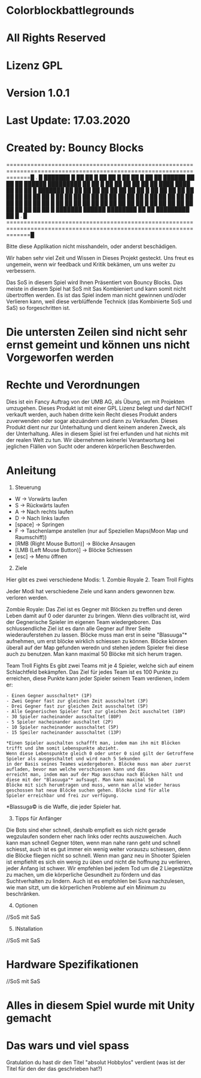 # Colorblockbattlegrounds
# All Rights Reserved
# Lizenz GPL
# Version 1.0.1
# Last Update: 17.03.2020
# Created by: Bouncy Blocks

===================================================================================================================█
.                                                                                                                  █
███████                                                                                                            █
██     ██                                                                                                          █
██       ██                                                                                                        █
██         ██                                                                                                      █
██       ██           ██████          ██          ██    ██  ██████                █████████     ██          ██     █
██     ██           ██      ██        ██          ██    ████      ████          ██                ██      ██       █
███████           ██          ██      ██          ██    ██          ██        ██                    ██  ██         █
██     ██       ██              ██    ██          ██    ██          ██      ██                        ██           █
██       ██     ██              ██    ██          ██    ██          ██      ██                       ██            █
██         ██   ██              ██    ██          ██    ██          ██      ██                      ██             █
██       ██       ██          ██      ██          ██    ██          ██        ██                   ██              █
██     ██           ██      ██          ██      ██      ██          ██          ██                ██               █
███████               ██████              ████████      ██          ██            █████████      ██                █
.                                                                                                                  █
===================================================================================================================█

Bitte diese Applikation nicht misshandeln, oder anderst beschädigen. 

Wir haben sehr viel Zeit und Wissen in Dieses Projekt gesteckt.
Uns freut es ungemein, wenn wir feedback und Kritik bekämen, um uns weiter zu verbessern.

Das SoS in diesem Spiel wird Ihnen Präsentiert von Bouncy Blocks.
Das meiste in diesem Spiel hat SoS mit Sas Kombieniert und kann somit nicht übertroffen werden.
Es ist das Spiel indem man nicht gewinnen und/oder Verlieren kann, weil diese verblüffende Technick (das Kombinierte SoS und SaS) so forgeschritten ist.

# Die untersten Zeilen sind nicht sehr ernst gemeint und können uns nicht Vorgeworfen werden

# Rechte und Verordnungen
Dies ist ein Fancy Auftrag von der UMB AG, als Übung, um mit Projekten umzugehen. Dieses Produkt ist mit einer GPL Lizenz belegt und darf NICHT verkauft werden,
auch haben dritte kein Recht dieses Produkt anders zuverwenden oder sogar abzuändern und dann zu Verkaufen. Dieses Produkt dient nur zur Unterhaltung und dient
keinem anderen Zweck, als der Unterhaltung. Alles in diesem Spiel ist frei erfunden und hat nichts mit der realen Welt zu tun. Wir übernehmen keinerlei Verantwortung bei jeglichen Flällen von Sucht oder anderen körperlichen Beschwerden.

# Anleitung

1. Steuerung

- W                          -> Vorwärts laufen
- S                          -> Rückwärts laufen 
- A                          -> Nach rechts laufen
- D                          -> Nach links laufen
- [space]                    -> Springen
- F                          -> Taschenlampe anstellen (nur auf Speziellen Maps(Moon Map und Raumschiff))
- [RMB (Right Mouse Button)] -> Blöcke Ansaugen
- [LMB (Left Mouse Button)]  -> Blöcke Schiessen
- [esc]                      -> Menu öffnen

2. Ziele

Hier gibt es zwei verschiedene Modis:
    1. Zombie Royale
    2. Team Troll Fights

Jeder Modi hat verschiedene Ziele und kann anders gewonnen bzw. verloren werden.

Zombie Royale:
    Das Ziel ist es Gegner mit Blöcken zu treffen und deren Leben damit auf 0 oder darunter zu bringen.
    Wenn dies vollbracht ist, wird der Gegnerische Spieler im eigenen Team wiedergeboren.
    Das schlussendliche Ziel ist es dann alle Gegner auf Ihrer Seite wiederauferstehen zu lassen.
    Blöcke muss man erst in seine "Blasuuga"* aufnehmen, um erst blöcke wirklich schiessen zu können.
    Blöcke können überall auf der Map gefunden weredn und stehen jedem Spieler frei diese auch zu benutzen.
    Man kann maximal 50 Blöcke mit sich herum tragen.

Team Troll Fights
    Es gibt zwei Teams mit je 4 Spieler, welche sich auf einem Schlachtfeld bekämpfen.
    Das Ziel für jedes Team ist es 100 Punkte zu erreichen, diese Punkte kann jeder Spieler seinem Team verdienen, indem er:

    - Einen Gegner ausschaltet* (1P)
    - Zwei Gegner fast zur gleichen Zeit ausschaltet (3P)
    - Drei Gegner fast zur gleichen Zeit ausschaltet (5P)
    - Alle Gegnerischen Spieler fast zur gleichen Zeit auschaltet (10P)
    - 30 Spieler nacheinander ausschaltet (80P)
    - 5 Spieler nacheinander auschaltet (2P)
    - 10 Spieler nacheinander ausschaltet (5P)
    - 15 Speiler nacheinander ausschaltet (13P)
    
    *Einen Spieler auschalten schaffft man, indem man ihn mit Blöcken trifft und ihm somit Lebenspunkte abzieht.
    Wenn diese Lebenspunkte gleich 0 oder unter 0 sind gilt der Getroffene Spieler als ausgeschaltet und wird nach 5 Sekunden
    in der Basis seines Teames wiedergeboren. Blöcke muss man aber zuerst aufladen, bevor man welche verschiessen kann und das
    erreicht man, indem man auf der Map ausschau nach Blöcken hält und diese mit der "Blasuuga"* aufsaugt. Man kann maximal 50
    Blöcke mit sich herumtragen und muss, wenn man alle wieder heraus geschossen hat neue Blöcke suchen gehen. Blöcke sind für alle
    Spieler erreichbar und frei zur verfügung.

*Blassuga© is die Waffe, die jeder Spieler hat.

3. Tipps für Anfänger

Die Bots sind eher schnell, deshalb empfielt es sich nicht gerade wegzulaufen sondern eher nach links oder rechts auszuweichen.
Auch kann man schnell Gegner töten, wenn man nahe rann geht und schnell schiesst, auch ist es gut immer ein wenig weiter vorauszu schiessen, denn die Blöcke fliegen nicht so schnell.
Wenn man ganz neu in Shooter Spielen ist empfiehlt es sich ein wenig zu üben und nicht die hoffnung zu verlieren, jeder Anfang ist schwer.
Wir empfehlen bei jedem Tod um die 2 Liegestütze zu machen, um die körperliche Gesundheit zu fördern und das Suchtverhalten zu lindern. Auch ist es empfohlen bei Suva nachzulesen, wie man sitzt, um die körperlichen Probleme auf ein Minimum zu beschränken.

4. Optionen

//SoS mit SaS

5. INstallation

//SoS mit SaS

# Hardware Spezifikationen

//SoS mit SaS

# Alles in diesem Spiel wurde mit Unity gemacht
# Das wars und viel spass

Gratulation du hast dir den Titel "absolut Hobbylos" verdient (was ist der Titel für den der das geschrieben hat?)